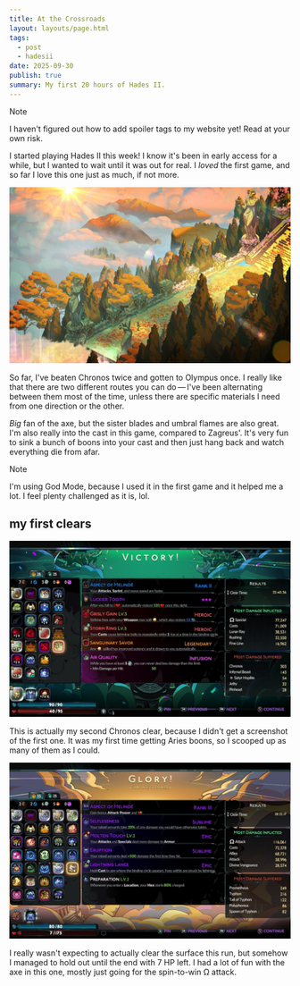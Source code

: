 ```yaml
---
title: At the Crossroads
layout: layouts/page.html
tags:
  - post
  - hadesii
date: 2025-09-30
publish: true
summary: My first 20 hours of Hades II.
---
```


> [!NOTE]
> I haven't figured out how to add spoiler tags to my website yet! Read at your own risk.

I started playing Hades II this week! I know it's been in early access for a while, but I wanted to wait until it was out for real. I *loved* the first game, and so far I love this one just as much, if not more.

![A screenshot of the entrace to Olympus after my first clear of the surface.](./photos/surface_landscape.jpeg)

So far, I've beaten Chronos twice and gotten to Olympus once. I really like that there are two different routes you can do — I've been alternating between them most of the time, unless there are specific materials I need from one direction or the other. 

*Big* fan of the axe, but the sister blades and umbral flames are also great. I'm also really into the cast in this game, compared to Zagreus'. It's very fun to sink a bunch of boons into your cast and then just hang back and watch everything die from afar. 

> [!NOTE]
> I'm using God Mode, because I used it in the first game and it helped me a lot. I feel plenty challenged as it is, lol.

## my first clears
![My first Chronos clear](./photos/chronos_clear.jpeg)

This is actually my second Chronos clear, because I didn't get a screenshot of the first one. It was my first time getting Aries boons, so I scooped up as many of them as I could.

![My first surface clear](./photos/surface_clear.jpeg)

I really wasn't expecting to actually clear the surface this run, but somehow I managed to hold out until the end with 7 HP left. I had a lot of fun with the axe in this one, mostly just going for the spin-to-win Ω attack.

